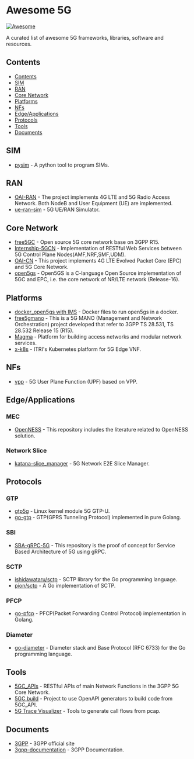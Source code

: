 # Awesome 5G

[![Awesome](https://cdn.rawgit.com/sindresorhus/awesome/d7305f38d29fed78fa85652e3a63e154dd8e8829/media/badge.svg)](https://github.com/sindresorhus/awesome)

A curated list of awesome 5G frameworks, libraries, software and resources.

## Contents

<!--ts-->
* [Contents](#contents)
* [SIM](#sim)
* [RAN](#ran)
* [Core Network](#core-network)
* [Platforms](#platforms)
* [NFs](#nfs)
* [Edge/Applications](#edgeapplications)
* [Protocols](#protocols)
* [Tools](#tools)
* [Documents](#documents)

<!-- Added by: calee, at: 2020年 7月17日 週五 13時39分28秒 CST -->

<!--te-->

## SIM

- [pysim](https://github.com/osmocom/pysim) - A python tool to program SIMs.

## RAN

- [OAI-RAN](https://gitlab.eurecom.fr/oai/openairinterface5g/) - The project implements 4G LTE and 5G Radio Access Network. Both NodeB and User Equipment (UE) are implemented.
- [ue-ran-sim](https://github.com/aligungr/ue-ran-sim) - 5G UE/RAN Simulator.

## Core Network

- [free5GC](https://github.com/free5gc/free5gc) - Open source 5G core network base on 3GPP R15.
- [Internship-5GCN](https://github.com/bubblecounter/Internship-5GCN) - Implementation of RESTful Web Services between 5G Control Plane Nodes(AMF,NRF,SMF,UDM).
- [OAI-CN](https://github.com/openairinterface) - This project implements 4G LTE Evolved Packet Core (EPC) and 5G Core Network.
- [open5gs](https://github.com/acetcom/open5gs) - Open5GS is a C-language Open Source implementation of 5GC and EPC, i.e. the core network of NR/LTE network (Release-16).

## Platforms

- [docker_open5gs with IMS](https://github.com/miaoski/docker_open5gs) - Docker files to run open5gs in a docker.
- [free5gmano](https://github.com/free5gmano/free5gmano) - This is a 5G MANO (Management and Network Orchestration) project developed that refer to 3GPP TS 28.531, TS 28.532 Release 15 (R15).
- [Magma](https://github.com/facebookincubator/magma) - Platform for building access networks and modular network services.
- [x-k8s](https://github.com/ITRI-ICL-Peregrine/x-k8s) - ITRI's Kubernetes platform for 5G Edge VNF.

## NFs

- [vpp](https://github.com/travelping/vpp) - 5G User Plane Function (UPF) based on VPP.

## Edge/Applications

### MEC

- [OpenNESS](https://github.com/open-ness/specs) - This repository includes the literature related to OpenNESS solution.

### Network Slice

- [katana-slice_manager](https://github.com/medianetlab/katana-slice_manager) - 5G Network E2E Slice Manager.

## Protocols

### GTP

- [gtp5g](https://github.com/PrinzOwO/gtp5g) - Linux kernel module 5G GTP-U.
- [go-gtp](https://github.com/wmnsk/go-gtp) - GTP(GPRS Tunneling Protocol) implemented in pure Golang.

### SBI

- [SBA-gRPC-5G](https://github.com/iithnewslab/SBA-gRPC-5G) - This repository is the proof of concept for Service Based Architecture of 5G using gRPC.

### SCTP

- [ishidawataru/sctp](https://github.com/ishidawataru/sctp) - SCTP library for the Go programming language.
- [pion/sctp](https://github.com/pion/sctp) - A Go implementation of SCTP.

### PFCP

- [go-pfcp](https://github.com/wmnsk/go-pfcp) - PFCP(Packet Forwarding Control Protocol) implementation in Golang.

### Diameter

- [go-diameter](https://github.com/fiorix/go-diameter) - Diameter stack and Base Protocol (RFC 6733) for the Go programming language.

## Tools

- [5GC_APIs](https://github.com/jdegre/5GC_APIs) - RESTful APIs of main Network Functions in the 3GPP 5G Core Network.
- [5GC build](https://github.com/H21lab/5GC_build) - Project to use OpenAPI generators to build code from 5GC_API.
- [5G Trace Visualizer](https://github.com/telekom/5g-trace-visualizer) - Tools to generate call flows from pcap.

## Documents

- [3GPP](https://www.3gpp.org/) - 3GPP official site
- [3gpp-documentation](https://github.com/emanuelfreitas/3gpp-documentation) - 3GPP Documentation.
